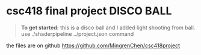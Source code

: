 
# csc418 final project DISCO BALL

> **To get started:** 
this is a disco ball and I added light shooting from ball. 
use ./shaderpipeline ../project.json command

the files are on github 
https://github.com/MingrenChen/csc418project

